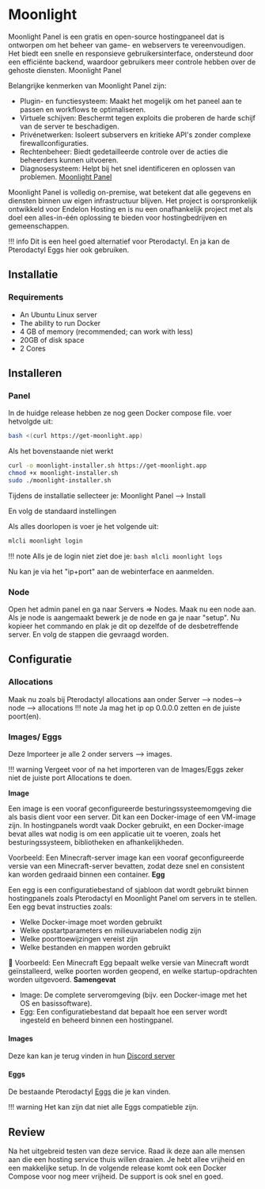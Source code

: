 # Moonlight
Moonlight Panel is een gratis en open-source hostingpaneel dat is ontworpen om het beheer van game- en webservers te vereenvoudigen. Het biedt een snelle en responsieve gebruikersinterface, ondersteund door een efficiënte backend, waardoor gebruikers meer controle hebben over de gehoste diensten.
Moonlight Panel

Belangrijke kenmerken van Moonlight Panel zijn:
- Plugin- en functiesysteem: Maakt het mogelijk om het paneel aan te passen en workflows te optimaliseren.
- Virtuele schijven: Beschermt tegen exploits die proberen de harde schijf van de server te beschadigen.
- Privénetwerken: Isoleert subservers en kritieke API's zonder complexe firewallconfiguraties.
- Rechtenbeheer: Biedt gedetailleerde controle over de acties die beheerders kunnen uitvoeren.
- Diagnosesysteem: Helpt bij het snel identificeren en oplossen van problemen.
  [Moonlight Panel](https://moonlightpanel.xyz)

Moonlight Panel is volledig on-premise, wat betekent dat alle gegevens en diensten binnen uw eigen infrastructuur blijven. Het project is oorspronkelijk ontwikkeld voor Endelon Hosting en is nu een onafhankelijk project met als doel een alles-in-één oplossing te bieden voor hostingbedrijven en gemeenschappen.

!!! info
    Dit is een heel goed alternatief voor Pterodactyl. En ja kan de Pterodactyl Eggs hier ook gebruiken.

## Installatie
### Requirements
- An Ubuntu Linux server
- The ability to run Docker
- 4 GB of memory (recommended; can work with less)
- 20GB of disk space
- 2 Cores

## Installeren
### Panel
In de huidge release hebben ze nog geen Docker compose file.
voer hetvolgde uit:
```bash
bash <(curl https://get-moonlight.app)
```
Als het bovenstaande niet werkt
```bash
curl -o moonlight-installer.sh https://get-moonlight.app
chmod +x moonlight-installer.sh
sudo ./moonlight-installer.sh
```
Tijdens de installatie sellecteer je:
Moonlight Panel --> Install

En volg de standaard instellingen

Als alles doorlopen is voer je het volgende uit:
```bash
mlcli moonlight login
```

!!! note
    Alls je de login niet ziet doe je:
    ```bash
    mlcli moonlight logs
    ```

Nu kan je via het "ip+port" aan de webinterface en aanmelden.

### Node
Open het admin panel en ga naar Servers => Nodes.
Maak nu een node aan. Als je node is aangemaakt bewerk je de node en ga je naar "setup".
Nu kopieer het commando en plak je dit op dezelfde of de desbetreffende server.
En volg de stappen die gevraagd worden.

## Configuratie
### Allocations
Maak nu zoals bij Pterodactyl allocations aan onder Server --> nodes--> node --> allocations
!!! note
    Ja mag het ip op 0.0.0.0 zetten en de juiste poort(en).

### Images/ Eggs
Deze Importeer je alle 2 onder servers --> images.

!!! warning
    Vergeet voor of na het importeren van de Images/Eggs zeker niet de juiste port Allocations te doen.

**Image**

Een image is een vooraf geconfigureerde besturingssysteemomgeving die als basis dient voor een server. Dit kan een Docker-image of een VM-image zijn. In hostingpanels wordt vaak Docker gebruikt, en een Docker-image bevat alles wat nodig is om een applicatie uit te voeren, zoals het besturingssysteem, bibliotheken en afhankelijkheden.

Voorbeeld: Een Minecraft-server image kan een vooraf geconfigureerde versie van een Minecraft-server bevatten, zodat deze snel en consistent kan worden gedraaid binnen een container.
**Egg**

Een egg is een configuratiebestand of sjabloon dat wordt gebruikt binnen hostingpanels zoals Pterodactyl en Moonlight Panel om servers in te stellen. Een egg bevat instructies zoals:
- Welke Docker-image moet worden gebruikt
- Welke opstartparameters en milieuvariabelen nodig zijn
- Welke poorttoewijzingen vereist zijn
- Welke bestanden en mappen worden gebruikt

🔹 Voorbeeld: Een Minecraft Egg bepaalt welke versie van Minecraft wordt geïnstalleerd, welke poorten worden geopend, en welke startup-opdrachten worden uitgevoerd.
**Samengevat**
- Image: De complete serveromgeving (bijv. een Docker-image met het OS en basissoftware).
- Egg: Een configuratiebestand dat bepaalt hoe een server wordt ingesteld en beheerd binnen een hostingpanel.

#### Images 
Deze kan kan je terug vinden in hun [Discord server](https://discord.gg/AUZjsgbv)

#### Eggs 
De bestaande Pterodactyl [Eggs](https://github.com/pelican-eggs/eggs/tree/master/game_eggs) die je kan vinden.



!!! warning
    Het kan zijn dat niet alle Eggs compatieble zijn.



## Review
Na het uitgebreid testen van deze service. Raad ik deze aan alle mensen aan die een hosting service thuis willen draaien.
Je hebt allee vrijheid en een makkelijke setup. In de volgende release komt ook een Docker Compose voor nog meer vrijheid.
De support is ook snel en goed.